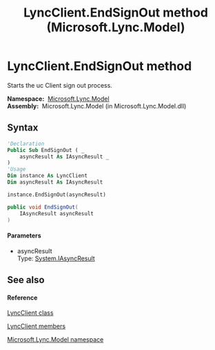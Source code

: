 ﻿---
title: LyncClient.EndSignOut method  (Microsoft.Lync.Model)
TOCTitle: 'EndSignOut method '
ms:assetid: M:Microsoft.Lync.Model.LyncClient.EndSignOut(System.IAsyncResult)_DI_3_UC_OCS14MrefLyncWPF
ms:mtpsurl: https://msdn.microsoft.com/en-us/library/microsoft.lync.model.lyncclient.endsignout(v=office.15)
ms:contentKeyID: 48593820
ms.date: 07/28/2014
mtps_version: v=office.15
f1_keywords:
- Microsoft.Lync.Model.LyncClient.EndSignOut
dev_langs:
- CSharp
- JScript
- VB
- other
---

# LyncClient.EndSignOut method

Starts the uc Client sign out process.

**Namespace:**  [Microsoft.Lync.Model](microsoft-lync-model-namespace_2.md)  
**Assembly:**  Microsoft.Lync.Model (in Microsoft.Lync.Model.dll)

## Syntax

``` vb
'Declaration
Public Sub EndSignOut ( _
    asyncResult As IAsyncResult _
)
'Usage
Dim instance As LyncClient
Dim asyncResult As IAsyncResult

instance.EndSignOut(asyncResult)
```

``` csharp
public void EndSignOut(
    IAsyncResult asyncResult
)
```

#### Parameters

  - asyncResult  
    Type: [System.IAsyncResult](http://msdn2.microsoft.com/en-us/library/ft8a6455)  

## See also

#### Reference

[LyncClient class](lyncclient-class-microsoft-lync-model_2.md)

[LyncClient members](lyncclient-members-microsoft-lync-model_2.md)

[Microsoft.Lync.Model namespace](microsoft-lync-model-namespace_2.md)


